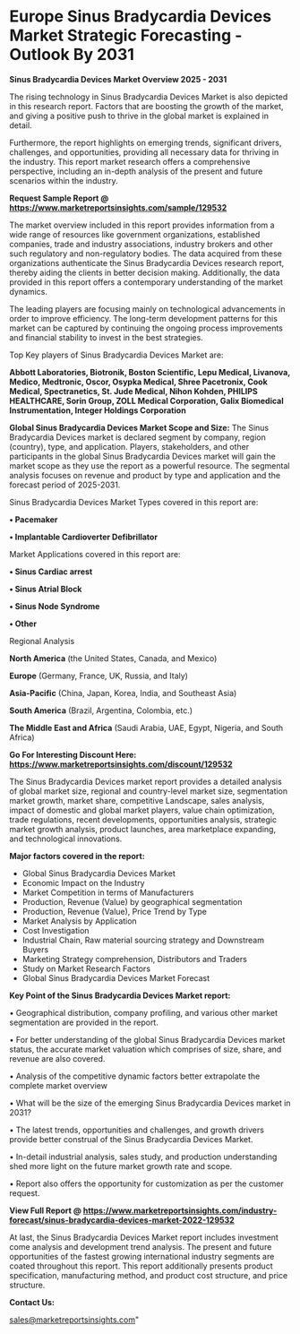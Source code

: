 # Europe Sinus Bradycardia Devices Market Strategic Forecasting - Outlook By 2031

<Strong> Sinus Bradycardia Devices Market Overview 2025 - 2031</strong>

The rising technology in Sinus Bradycardia Devices Market is also depicted in this research report. Factors that are boosting the growth of the market, and giving a positive push to thrive in the global market is explained in detail.

Furthermore, the report highlights on emerging trends, significant drivers, challenges, and opportunities, providing all necessary data for thriving in the industry. This report market research offers a comprehensive perspective, including an in-depth analysis of the present and future scenarios within the industry.

<strong>Request Sample Report @ <a href=https://www.marketreportsinsights.com/sample/129532>https://www.marketreportsinsights.com/sample/129532</a></strong>

The market overview included in this report provides information from a wide range of resources like government organizations, established companies, trade and industry associations, industry brokers and other such regulatory and non-regulatory bodies. The data acquired from these organizations authenticate the Sinus Bradycardia Devices research report, thereby aiding the clients in better decision making. Additionally, the data provided in this report offers a contemporary understanding of the market dynamics.

The leading players are focusing mainly on technological advancements in order to improve efficiency. The long-term development patterns for this market can be captured by continuing the ongoing process improvements and financial stability to invest in the best strategies.

Top Key players of Sinus Bradycardia Devices Market are:

<strong>Abbott Laboratories, Biotronik, Boston Scientific, Lepu Medical, Livanova, Medico, Medtronic, Oscor, Osypka Medical, Shree Pacetronix, Cook Medical, Spectranetics, St. Jude Medical, Nihon Kohden, PHILIPS HEALTHCARE, Sorin Group, ZOLL Medical Corporation, Galix Biomedical Instrumentation, Integer Holdings Corporation</strong>

<strong><b>Global Sinus Bradycardia Devices Market Scope and Size:</b></strong>
The Sinus Bradycardia Devices market is declared segment by company, region (country), type, and application. Players, stakeholders, and other participants in the global Sinus Bradycardia Devices market will gain the market scope as they use the report as a powerful resource. The segmental analysis focuses on revenue and product by type and application and the forecast period of 2025-2031.

Sinus Bradycardia Devices Market Types covered in this report are:

<strong>• Pacemaker

• Implantable Cardioverter Defibrillator</strong>

Market Applications covered in this report are:

<strong>• Sinus Cardiac arrest

• Sinus Atrial Block

• Sinus Node Syndrome

• Other</strong> 

Regional Analysis

<strong>North America</strong> (the United States, Canada, and Mexico)

<strong>Europe</strong> (Germany, France, UK, Russia, and Italy)

<strong>Asia-Pacific</strong> (China, Japan, Korea, India, and Southeast Asia)

<strong>South America</strong> (Brazil, Argentina, Colombia, etc.)

<strong>The Middle East and Africa</strong> (Saudi Arabia, UAE, Egypt, Nigeria, and South Africa)

<strong>Go For Interesting Discount Here: <a href=https://www.marketreportsinsights.com/discount/129532>https://www.marketreportsinsights.com/discount/129532</a></strong>

The Sinus Bradycardia Devices market report provides a detailed analysis of global market size, regional and country-level market size, segmentation market growth, market share, competitive Landscape, sales analysis, impact of domestic and global market players, value chain optimization, trade regulations, recent developments, opportunities analysis, strategic market growth analysis, product launches, area marketplace expanding, and technological innovations.

<strong><b>Major factors covered in the report:</b></strong>
<ul>
  <li>Global Sinus Bradycardia Devices Market </li>
  <li>Economic Impact on the Industry</li>
  <li>Market Competition in terms of Manufacturers</li>
  <li>Production, Revenue (Value) by geographical segmentation</li>
  <li>Production, Revenue (Value), Price Trend by Type</li>
  <li>Market Analysis by Application</li>
  <li>Cost Investigation</li>
  <li>Industrial Chain, Raw material sourcing strategy and Downstream Buyers</li>
  <li>Marketing Strategy comprehension, Distributors and Traders</li>
  <li>Study on Market Research Factors</li>
  <li>Global Sinus Bradycardia Devices Market Forecast</li>
</ul>

<strong><b>Key Point of the Sinus Bradycardia Devices Market report:</b></strong>

• Geographical distribution, company profiling, and various other market segmentation are provided in the report.

• For better understanding of the global Sinus Bradycardia Devices market status, the accurate market valuation which comprises of size, share, and revenue are also covered.

• Analysis of the competitive dynamic factors better extrapolate the complete market overview

• What will be the size of the emerging Sinus Bradycardia Devices market in 2031?

• The latest trends, opportunities and challenges, and growth drivers provide better construal of the Sinus Bradycardia Devices Market.

• In-detail industrial analysis, sales study, and production understanding shed more light on the future market growth rate and scope.

• Report also offers the opportunity for customization as per the customer request.

<strong><b>View Full Report @ <a href=https://www.marketreportsinsights.com/industry-forecast/sinus-bradycardia-devices-market-2022-129532>https://www.marketreportsinsights.com/industry-forecast/sinus-bradycardia-devices-market-2022-129532</a></b></strong>


At last, the Sinus Bradycardia Devices Market report includes investment come analysis and development trend analysis. The present and future opportunities of the fastest growing international industry segments are coated throughout this report. This report additionally presents product specification, manufacturing method, and product cost structure, and price structure.

<strong>Contact Us:</strong>

sales@marketreportsinsights.com"
